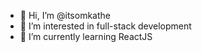 - 👋 Hi, I’m @itsomkathe
- 👀 I’m interested in full-stack development
- 🌱 I’m currently learning ReactJS

<!---
itsomkathe/itsomkathe is a ✨ special ✨ repository because its `README.md` (this file) appears on your GitHub profile.
You can click the Preview link to take a look at your changes.
--->
